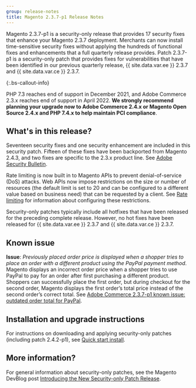 ```yaml
---
group: release-notes
title: Magento 2.3.7-p1 Release Notes
---
```


Magento 2.3.7-p1 is a security-only release that provides 17 security fixes that enhance your Magento 2.3.7 deployment. Merchants can now install time-sensitive security fixes without applying the hundreds of functional fixes and enhancements that a full quarterly release provides. Patch 2.3.7-p1 is a security-only patch that provides fixes for vulnerabilities that have been identified in our previous quarterly release, {{ site.data.var.ee }} 2.3.7 and {{ site.data.var.ce }} 2.3.7.

{:.bs-callout-info}

PHP 7.3 reaches end of support in December 2021, and Adobe Commerce 2.3.x reaches end of support in April 2022. **We strongly recommend planning your upgrade now to Adobe Commerce 2.4.x or Magento Open Source 2.4.x and PHP 7.4.x to help maintain PCI compliance**.

## What's in this release?

Seventeen security fixes and one security enhancement are included in this security patch. Fifteen of these fixes have been backported from Magento 2.4.3, and two fixes are specific to the 2.3.x product line. See [Adobe Security Bulletin](https://helpx.adobe.com/security/products/magento/apsb21-64.html).

Rate limiting is now built in to Magento APIs to prevent denial-of-service (DoS) attacks. Web APIs now impose restrictions on the size or number of resources (the default limit is set to 20 and can be configured to a different value based on business need) that can be requested by a client. See [Rate limiting]({{page.baseurl}}/get-started/api-security.html#rate-limiting) for information about configuring these restrictions. <!--- MC-35358-->

Security-only patches typically include all hotfixes that have been released for the preceding complete release. However, no hot fixes have been released for {{ site.data.var.ee }} 2.3.7 and {{ site.data.var.ce }} 2.3.7.

## Known issue

**Issue**:  _Previously placed order price is displayed when a shopper tries to place an order with a different product using the PayPal payment method_. Magento displays an incorrect order price when a shopper tries to use PayPal to pay for an order after first purchasing a different product.  Shoppers can successfully place the first order, but during checkout for the second order,  Magento displays the first order’s total price instead of the second order’s correct total.  See [Adobe Commerce 2.3.7-p1 known issue: outdated order total for PayPal](https://support.magento.com/hc/en-us/articles/4405999788685-Adobe-Commerce-2-3-7-p1-known-issue-outdated-order-total-for-PayPal). <!--- MC-42674 -->

## Installation and upgrade instructions

For instructions on downloading and applying security-only patches (including patch 2.4.2-p1), see [Quick start install]({{site.baseurl}}/guides/v2.4/install-gde/composer.html).

## More information?

For general information about security-only patches, see the Magento DevBlog post [Introducing the New Security-only Patch Release](https://community.magento.com/t5/Magento-DevBlog/Introducing-the-New-Security-only-Patch-Release/ba-p/141287).
